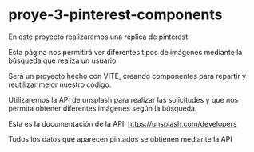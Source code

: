 # proye-3-pinterest-components

En este proyecto realizaremos una réplica de pinterest.

Esta página nos permitirá ver diferentes tipos de imágenes mediante la búsqueda que realiza un usuario.

Será un proyecto hecho con VITE, creando componentes para repartir y reutilizar mejor nuestro código.

Utilizaremos la API de unsplash para realizar las solicitudes y que nos permita obtener diferentes imágenes según la búsqueda.

Esta es la documentación de la API: https://unsplash.com/developers

Todos los datos que aparecen pintados se obtienen mediante la API
